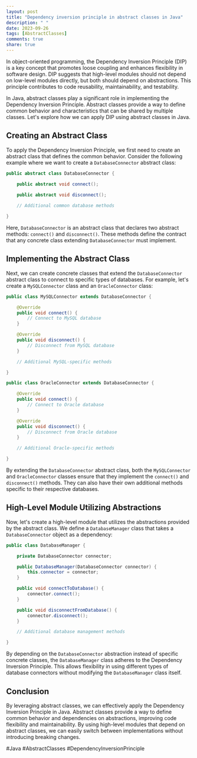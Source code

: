 ```yaml
---
layout: post
title: "Dependency inversion principle in abstract classes in Java"
description: " "
date: 2023-09-26
tags: [AbstractClasses]
comments: true
share: true
---
```


In object-oriented programming, the Dependency Inversion Principle (DIP) is a key concept that promotes loose coupling and enhances flexibility in software design. DIP suggests that high-level modules should not depend on low-level modules directly, but both should depend on abstractions. This principle contributes to code reusability, maintainability, and testability.

In Java, abstract classes play a significant role in implementing the Dependency Inversion Principle. Abstract classes provide a way to define common behavior and characteristics that can be shared by multiple classes. Let's explore how we can apply DIP using abstract classes in Java.

## Creating an Abstract Class

To apply the Dependency Inversion Principle, we first need to create an abstract class that defines the common behavior. Consider the following example where we want to create a `DatabaseConnector` abstract class:

```java
public abstract class DatabaseConnector {

    public abstract void connect();
    
    public abstract void disconnect();

    // Additional common database methods

}
```

Here, `DatabaseConnector` is an abstract class that declares two abstract methods: `connect()` and `disconnect()`. These methods define the contract that any concrete class extending `DatabaseConnector` must implement.

## Implementing the Abstract Class

Next, we can create concrete classes that extend the `DatabaseConnector` abstract class to connect to specific types of databases. For example, let's create a `MySQLConnector` class and an `OracleConnector` class:

```java
public class MySQLConnector extends DatabaseConnector {

    @Override
    public void connect() {
        // Connect to MySQL database
    }

    @Override
    public void disconnect() {
        // Disconnect from MySQL database
    }

    // Additional MySQL-specific methods

}

public class OracleConnector extends DatabaseConnector {

    @Override
    public void connect() {
        // Connect to Oracle database
    }

    @Override
    public void disconnect() {
        // Disconnect from Oracle database
    }

    // Additional Oracle-specific methods

}
```

By extending the `DatabaseConnector` abstract class, both the `MySQLConnector` and `OracleConnector` classes ensure that they implement the `connect()` and `disconnect()` methods. They can also have their own additional methods specific to their respective databases.

## High-Level Module Utilizing Abstractions

Now, let's create a high-level module that utilizes the abstractions provided by the abstract class. We define a `DatabaseManager` class that takes a `DatabaseConnector` object as a dependency:

```java
public class DatabaseManager {

    private DatabaseConnector connector;

    public DatabaseManager(DatabaseConnector connector) {
        this.connector = connector;
    }

    public void connectToDatabase() {
        connector.connect();
    }

    public void disconnectFromDatabase() {
        connector.disconnect();
    }

    // Additional database management methods

}
```

By depending on the `DatabaseConnector` abstraction instead of specific concrete classes, the `DatabaseManager` class adheres to the Dependency Inversion Principle. This allows flexibility in using different types of database connectors without modifying the `DatabaseManager` class itself.

## Conclusion

By leveraging abstract classes, we can effectively apply the Dependency Inversion Principle in Java. Abstract classes provide a way to define common behavior and dependencies on abstractions, improving code flexibility and maintainability. By using high-level modules that depend on abstract classes, we can easily switch between implementations without introducing breaking changes.

#Java #AbstractClasses #DependencyInversionPrinciple